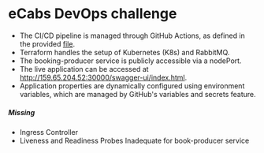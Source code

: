 # eCabs DevOps challenge

- The CI/CD pipeline is managed through GitHub Actions, as defined in the provided [file](.github/workflows/cd.yaml).
- Terraform handles the setup of Kubernetes (K8s) and RabbitMQ.
- The booking-producer service is publicly accessible via a nodePort.
- The live application can be accessed at http://159.65.204.52:30000/swagger-ui/index.html.
- Application properties are dynamically configured using environment variables, which are managed by GitHub's variables and secrets feature.


##### Missing
- Ingress Controller
- Liveness and Readiness Probes Inadequate for book-producer service
